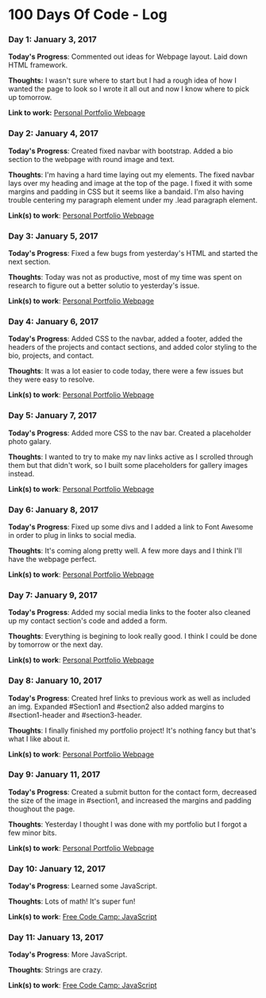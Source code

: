 # 100 Days Of Code - Log

### Day 1: January 3, 2017

**Today's Progress**: Commented out ideas for Webpage layout. Laid down HTML framework.

**Thoughts:** I wasn't sure where to start but I had a rough idea of how I wanted the page to look so I wrote it all out and now I know where to pick up tomorrow.

**Link to work:** [Personal Portfolio Webpage](http://codepen.io/N4yNay/pen/apbjqm)

### Day 2: January 4, 2017

**Today's Progress**: Created fixed navbar with bootstrap. Added a bio section to the webpage with round image and text. 

**Thoughts**: I'm having a hard time laying out my elements. The fixed navbar lays over my heading and image at the top of the page. I fixed it with some margins and padding in CSS but it seems like a bandaid. I'm also having trouble centering my paragraph element under my .lead paragraph element.

**Link(s) to work**: [Personal Portfolio Webpage](https://codepen.io/N4yNay/pen/apbjqm)


### Day 3: January 5, 2017

**Today's Progress**: Fixed a few bugs from yesterday's HTML and started the next section.

**Thoughts**: Today was not as productive, most of my time was spent on research to figure out a better solutio to yesterday's issue.

**Link(s) to work**: [Personal Portfolio Webpage](https://codepen.io/N4yNay/pen/apbjqm)


### Day 4: January 6, 2017

**Today's Progress**: Added CSS to the navbar, added a footer, added the headers of the projects and contact sections, and added color styling to the bio, projects, and contact.

**Thoughts**: It was a lot easier to code today, there were a few issues but they were easy to resolve.

**Link(s) to work**: [Personal Portfolio Webpage](https://codepen.io/N4yNay/pen/apbjqm)


### Day 5: January 7, 2017

**Today's Progress**: Added more CSS to the nav bar. Created a placeholder photo galary.

**Thoughts**: I wanted to try to make my nav links active as I scrolled through them but that didn't work, so I built some placeholders for gallery images instead.

**Link(s) to work**: [Personal Portfolio Webpage](https://codepen.io/N4yNay/pen/apbjqm)


### Day 6: January 8, 2017

**Today's Progress**: Fixed up some divs and I added a link to Font Awesome in order to plug in links to social media.

**Thoughts**: It's coming along pretty well. A few more days and I think I'll have the webpage perfect.

**Link(s) to work**: [Personal Portfolio Webpage](https://codepen.io/N4yNay/pen/apbjqm)


### Day 7: January 9, 2017

**Today's Progress**: Added my social media links to the footer also cleaned up my contact section's code and added a form.

**Thoughts**: Everything is begining to look really good. I think I could be done by tomorrow or the next day.

**Link(s) to work**: [Personal Portfolio Webpage](https://codepen.io/N4yNay/pen/apbjqm)


### Day 8: January 10, 2017

**Today's Progress**: Created href links to previous work as well as included an img. Expanded #Section1 and #section2 also added margins to #section1-header and #section3-header.

**Thoughts**: I finally finished my portfolio project! It's nothing fancy but that's what I like about it.

**Link(s) to work**: [Personal Portfolio Webpage](https://codepen.io/N4yNay/pen/apbjqm)


### Day 9: January 11, 2017

**Today's Progress**: Created a submit button for the contact form, decreased the size of the image in #section1, and increased the margins and padding thoughout the page.

**Thoughts**: Yesterday I thought I was done with my portfolio but I forgot a few minor bits.

**Link(s) to work**: [Personal Portfolio Webpage](https://codepen.io/N4yNay/pen/apbjqm)


### Day 10: January 12, 2017

**Today's Progress**: Learned some JavaScript.

**Thoughts**: Lots of math! It's super fun!

**Link(s) to work**: [Free Code Camp: JavaScript](https://www.freecodecamp.com/n4ynay)


### Day 11: January 13, 2017

**Today's Progress**: More JavaScript. 

**Thoughts**: Strings are crazy.

**Link(s) to work**: [Free Code Camp: JavaScript](https://www.freecodecamp.com/n4ynay)
